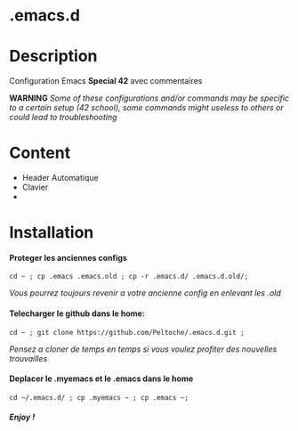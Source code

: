 .emacs.d
========

# Description

Configuration Emacs **Special 42** avec commentaires

**WARNING** *Some of these configurations and/or commands may be specific to a certain setup (42 school), some commands might useless to others or could lead to troubleshooting*

# Content

* Header Automatique
* Clavier
*

# Installation

#### Proteger les anciennes configs

```
cd ~ ; cp .emacs .emacs.old ; cp -r .emacs.d/ .emacs.d.old/;

```
*Vous pourrez toujours revenir a votre ancienne config en enlevant les .old*

#### Telecharger le github dans le home:

```
cd ~ ; git clone https://github.com/Peltoche/.emacs.d.git ;

```
*Pensez a cloner de temps en temps si vous voulez profiter des nouvelles trouvailles*

#### Deplacer le .myemacs et le .emacs dans le home

```
cd ~/.emacs.d/ ; cp .myemacs ~ ; cp .emacs ~;

```
##### Enjoy !